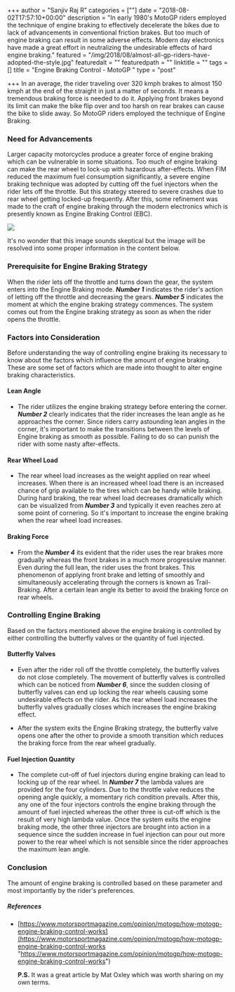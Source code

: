 +++
author = "Sanjiv Raj R"
categories = [""]
date = "2018-08-02T17:57:10+00:00"
description = "In early 1980's MotoGP riders employed the technique of engine braking to effectively decelerate the bikes due to lack of advancements in conventional friction brakes. But too much of engine braking can result in some adverse effects. Modern day electronics have made a great effort in neutralizing the undesirable effects of hard engine braking."
featured = "/img/2018/08/almost-all-gp-riders-have-adopted-the-style.jpg"
featuredalt = ""
featuredpath = ""
linktitle = ""
tags = []
title = "Engine Braking Control - MotoGP "
type = "post"

+++
In an average, the rider traveling over 320 kmph brakes to almost 150 kmph at the end of the straight in just a matter of seconds. It means a tremendous braking force is needed to do it. Applying front brakes beyond its limit can make the bike flip over and too harsh on rear brakes can cause the bike to slide away. So MotoGP riders employed the technique of Engine Braking.

### Need for Advancements

Larger capacity motorcycles produce a greater force of engine braking which can be vulnerable in some situations. Too much of engine braking can make the rear wheel to lock-up with hazardous after-effects. When FIM reduced the maximum fuel consumption significantly, a severe engine braking technique was adopted by cutting off the fuel injectors when the rider lets off the throttle. But this strategy steered to severe crashes due to rear wheel getting locked-up frequently. After this, some refinement was made to the craft of engine braking through the modern electronics which is presently known as Engine Braking Control (EBC).

![](/img/2018/08/motor_sport_blog_3_january_2017_ebc_graph.png)

It's no wonder that this image sounds skeptical but the image will be resolved into some proper information in the content below.

### Prerequisite for Engine Braking Strategy

When the rider lets off the throttle and turns down the gear, the system enters into the Engine Braking mode. **_Number 1_** indicates the rider's action of letting off the throttle and decreasing the gears. **_Number 5_** indicates the moment at which the engine braking strategy commences. The system comes out from the Engine braking strategy as soon as when the rider opens the throttle.

### Factors into Consideration

Before understanding the way of controlling engine braking its necessary to know about the factors which influence the amount of engine braking. These are some set of factors which are made into thought to alter engine braking characteristics.

#### Lean Angle

* The rider utilizes the engine braking strategy before entering the corner. **_Number 2_** clearly indicates that the rider increases the lean angle as he approaches the corner. Since riders carry astounding lean angles in the corner, it's important to make the transitions between the levels of Engine braking as smooth as possible. Failing to do so can punish the rider with some nasty after-effects.

#### Rear Wheel Load

* The rear wheel load increases as the weight applied on rear wheel increases. When there is an increased wheel load there is an increased chance of grip available to the tires which can be handy while braking. During hard braking, the rear wheel load decreases dramatically which can be visualized from **_Number 3_** and typically it even reaches zero at some point of cornering. So it's important to increase the engine braking when the rear wheel load increases.

#### Braking Force

* From the **_Number 4_** its evident that the rider uses the rear brakes more gradually whereas the front brakes in a much more progressive manner. Even during the full lean, the rider uses the front brakes. This phenomenon of applying front brake and letting of smoothly and simultaneously accelerating through the corners is known as Trail-Braking. After a certain lean angle its better to avoid the braking force on rear wheels.

### Controlling Engine Braking

Based on the factors mentioned above the engine braking is controlled by either controlling the butterfly valves or the quantity of fuel injected.

#### Butterfly Valves

* Even after the rider roll off the throttle completely, the butterfly valves do not close completely. The movement of butterfly valves is controlled which can be noticed from **_Number 6_**, since the sudden closing of butterfly valves can end up locking the rear wheels causing some undesirable effects on the rider. As the rear wheel load increases the butterfly valves gradually closes which increases the engine braking effect.


* After the system exits the Engine Braking strategy, the butterfly valve opens one after the other to provide a smooth transition which reduces the braking force from the rear wheel gradually.

#### Fuel Injection Quantity

* The complete cut-off of fuel injectors during engine braking can lead to locking up of the rear wheel. In **_Number 7_**  the lambda values are provided for the four cylinders. Due to the throttle valve reduces the opening angle quickly, a momentary rich condition prevails. After this, any one of the four injectors controls the engine braking through the amount of fuel injected whereas the other three is cut-off which is the result of very high lambda value. Once the system exits the engine braking mode, the other three injectors are brought into action in a sequence since the sudden increase in fuel injection can pour out more power to the rear wheel which is not sensible since the rider approaches the maximum lean angle.

### Conclusion

The amount of engine braking is controlled based on these parameter and most importantly by the rider's preferences.

##### References

* [https://www.motorsportmagazine.com/opinion/motogp/how-motogp-engine-braking-control-works](https://www.motorsportmagazine.com/opinion/motogp/how-motogp-engine-braking-control-works "https://www.motorsportmagazine.com/opinion/motogp/how-motogp-engine-braking-control-works")

  **P.S.** It was a great article by Mat Oxley which was worth sharing on my own terms.